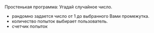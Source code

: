 Простенькая программа: Угадай случайное число.
- рандомно задается число от 1 до выбранного Вами промежутка.
- количество попыток выбирает пользователь.
- счетчик попыток
